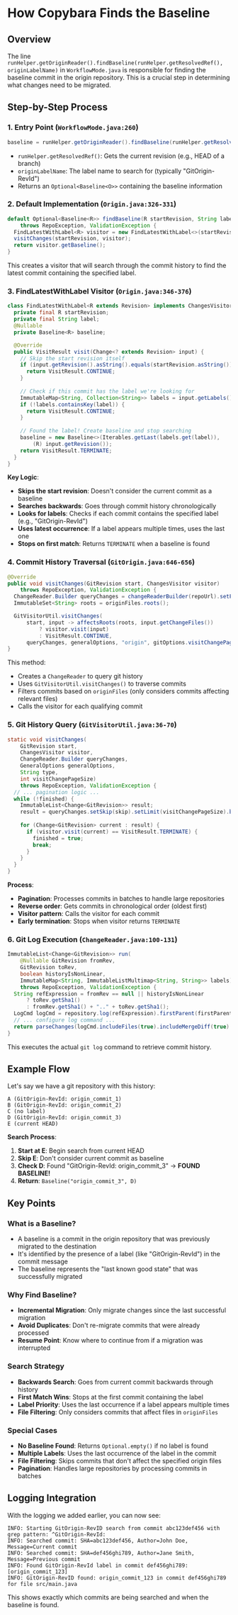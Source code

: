 # How Copybara Finds the Baseline

## Overview
The line `runHelper.getOriginReader().findBaseline(runHelper.getResolvedRef(), originLabelName)` in `WorkflowMode.java` is responsible for finding the baseline commit in the origin repository. This is a crucial step in determining what changes need to be migrated.

## Step-by-Step Process

### 1. **Entry Point** (`WorkflowMode.java:260`)
```java
baseline = runHelper.getOriginReader().findBaseline(runHelper.getResolvedRef(), originLabelName)
```

- `runHelper.getResolvedRef()`: Gets the current revision (e.g., HEAD of a branch)
- `originLabelName`: The label name to search for (typically "GitOrigin-RevId")
- Returns an `Optional<Baseline<O>>` containing the baseline information

### 2. **Default Implementation** (`Origin.java:326-331`)
```java
default Optional<Baseline<R>> findBaseline(R startRevision, String label)
    throws RepoException, ValidationException {
  FindLatestWithLabel<R> visitor = new FindLatestWithLabel<>(startRevision, label);
  visitChanges(startRevision, visitor);
  return visitor.getBaseline();
}
```

This creates a visitor that will search through the commit history to find the latest commit containing the specified label.

### 3. **FindLatestWithLabel Visitor** (`Origin.java:346-376`)
```java
class FindLatestWithLabel<R extends Revision> implements ChangesVisitor {
  private final R startRevision;
  private final String label;
  @Nullable
  private Baseline<R> baseline;

  @Override
  public VisitResult visit(Change<? extends Revision> input) {
    // Skip the start revision itself
    if (input.getRevision().asString().equals(startRevision.asString())) {
      return VisitResult.CONTINUE;
    }
    
    // Check if this commit has the label we're looking for
    ImmutableMap<String, Collection<String>> labels = input.getLabels().asMap();
    if (!labels.containsKey(label)) {
      return VisitResult.CONTINUE;
    }
    
    // Found the label! Create baseline and stop searching
    baseline = new Baseline<>(Iterables.getLast(labels.get(label)),
        (R) input.getRevision());
    return VisitResult.TERMINATE;
  }
}
```

**Key Logic**:
- **Skips the start revision**: Doesn't consider the current commit as a baseline
- **Searches backwards**: Goes through commit history chronologically
- **Looks for labels**: Checks if each commit contains the specified label (e.g., "GitOrigin-RevId")
- **Uses latest occurrence**: If a label appears multiple times, uses the last one
- **Stops on first match**: Returns `TERMINATE` when a baseline is found

### 4. **Commit History Traversal** (`GitOrigin.java:646-656`)
```java
@Override
public void visitChanges(GitRevision start, ChangesVisitor visitor)
    throws RepoException, ValidationException {
  ChangeReader.Builder queryChanges = changeReaderBuilder(repoUrl).setFirstParent(firstParent);
  ImmutableSet<String> roots = originFiles.roots();

  GitVisitorUtil.visitChanges(
      start, input -> affectsRoots(roots, input.getChangeFiles())
          ? visitor.visit(input)
          : VisitResult.CONTINUE,
      queryChanges, generalOptions, "origin", gitOptions.visitChangePageSize);
}
```

This method:
- Creates a `ChangeReader` to query git history
- Uses `GitVisitorUtil.visitChanges()` to traverse commits
- Filters commits based on `originFiles` (only considers commits affecting relevant files)
- Calls the visitor for each qualifying commit

### 5. **Git History Query** (`GitVisitorUtil.java:36-70`)
```java
static void visitChanges(
    GitRevision start,
    ChangesVisitor visitor,
    ChangeReader.Builder queryChanges,
    GeneralOptions generalOptions,
    String type,
    int visitChangePageSize)
    throws RepoException, ValidationException {
  // ... pagination logic ...
  while (!finished) {
    ImmutableList<Change<GitRevision>> result;
    result = queryChanges.setSkip(skip).setLimit(visitChangePageSize).build().run(start).reverse();
    
    for (Change<GitRevision> current : result) {
      if (visitor.visit(current) == VisitResult.TERMINATE) {
        finished = true;
        break;
      }
    }
  }
}
```

**Process**:
- **Pagination**: Processes commits in batches to handle large repositories
- **Reverse order**: Gets commits in chronological order (oldest first)
- **Visitor pattern**: Calls the visitor for each commit
- **Early termination**: Stops when visitor returns `TERMINATE`

### 6. **Git Log Execution** (`ChangeReader.java:100-131`)
```java
ImmutableList<Change<GitRevision>> run(
    @Nullable GitRevision fromRev,
    GitRevision toRev,
    boolean historyIsNonLinear,
    ImmutableMap<String, ImmutableListMultimap<String, String>> labels)
    throws RepoException, ValidationException {
  String refExpression = fromRev == null || historyIsNonLinear
      ? toRev.getSha1()
      : fromRev.getSha1() + ".." + toRev.getSha1();
  LogCmd logCmd = repository.log(refExpression).firstParent(firstParent).topoOrder(topoOrder);
  // ... configure log command ...
  return parseChanges(logCmd.includeFiles(true).includeMergeDiff(true).run(), labels, toRev);
}
```

This executes the actual `git log` command to retrieve commit history.

## Example Flow

Let's say we have a git repository with this history:
```
A (GitOrigin-RevId: origin_commit_1)
B (GitOrigin-RevId: origin_commit_2)  
C (no label)
D (GitOrigin-RevId: origin_commit_3)
E (current HEAD)
```

**Search Process**:
1. **Start at E**: Begin search from current HEAD
2. **Skip E**: Don't consider current commit as baseline
3. **Check D**: Found "GitOrigin-RevId: origin_commit_3" → **FOUND BASELINE!**
4. **Return**: `Baseline("origin_commit_3", D)`

## Key Points

### **What is a Baseline?**
- A baseline is a commit in the origin repository that was previously migrated to the destination
- It's identified by the presence of a label (like "GitOrigin-RevId") in the commit message
- The baseline represents the "last known good state" that was successfully migrated

### **Why Find Baseline?**
- **Incremental Migration**: Only migrate changes since the last successful migration
- **Avoid Duplicates**: Don't re-migrate commits that were already processed
- **Resume Point**: Know where to continue from if a migration was interrupted

### **Search Strategy**
- **Backwards Search**: Goes from current commit backwards through history
- **First Match Wins**: Stops at the first commit containing the label
- **Label Priority**: Uses the last occurrence if a label appears multiple times
- **File Filtering**: Only considers commits that affect files in `originFiles`

### **Special Cases**
- **No Baseline Found**: Returns `Optional.empty()` if no label is found
- **Multiple Labels**: Uses the last occurrence of the label in the commit
- **File Filtering**: Skips commits that don't affect the specified origin files
- **Pagination**: Handles large repositories by processing commits in batches

## Logging Integration

With the logging we added earlier, you can now see:
```
INFO: Starting GitOrigin-RevID search from commit abc123def456 with grep pattern: ^GitOrigin-RevId: 
INFO: Searched commit: SHA=abc123def456, Author=John Doe, Message=Current commit
INFO: Searched commit: SHA=def456ghi789, Author=Jane Smith, Message=Previous commit
INFO: Found GitOrigin-RevId label in commit def456ghi789: [origin_commit_123]
INFO: GitOrigin-RevID found: origin_commit_123 in commit def456ghi789 for file src/main.java
```

This shows exactly which commits are being searched and when the baseline is found.


